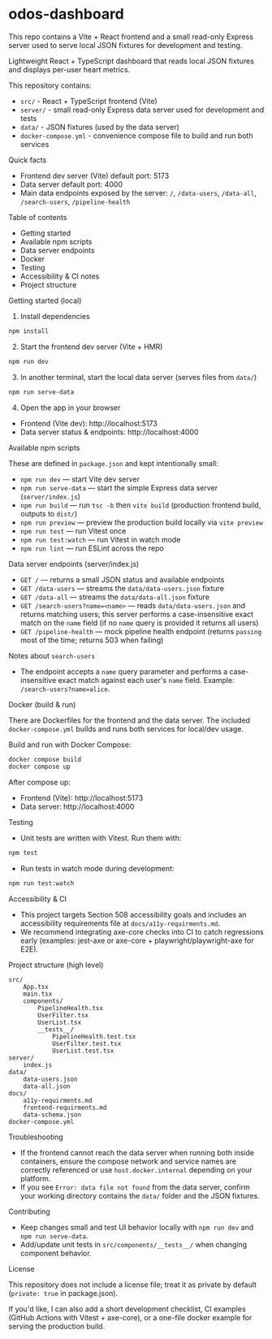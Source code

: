 # odos-dashboard


This repo contains a Vite + React frontend and a small read-only Express server used to serve local JSON fixtures for development and testing.

Lightweight React + TypeScript dashboard that reads local JSON fixtures and displays per-user heart metrics.

This repository contains:

- `src/` - React + TypeScript frontend (Vite)
- `server/` - small read-only Express data server used for development and tests
- `data/` - JSON fixtures (used by the data server)
- `docker-compose.yml` - convenience compose file to build and run both services

Quick facts

- Frontend dev server (Vite) default port: 5173
- Data server default port: 4000
- Main data endpoints exposed by the server: `/`, `/data-users`, `/data-all`, `/search-users`, `/pipeline-health`

Table of contents

- Getting started
- Available npm scripts
- Data server endpoints
- Docker
- Testing
- Accessibility & CI notes
- Project structure

Getting started (local)

1. Install dependencies

```bash
npm install
```

2. Start the frontend dev server (Vite + HMR)

```bash
npm run dev
```

3. In another terminal, start the local data server (serves files from `data/`)

```bash
npm run serve-data
```

4. Open the app in your browser

- Frontend (Vite dev): http://localhost:5173
- Data server status & endpoints: http://localhost:4000

Available npm scripts

These are defined in `package.json` and kept intentionally small:

- `npm run dev` — start Vite dev server
- `npm run serve-data` — start the simple Express data server (`server/index.js`)
- `npm run build` — run `tsc -b` then `vite build` (production frontend build, outputs to `dist/`)
- `npm run preview` — preview the production build locally via `vite preview`
- `npm run test` — run Vitest once
- `npm run test:watch` — run Vitest in watch mode
- `npm run lint` — run ESLint across the repo

Data server endpoints (server/index.js)

- `GET /` — returns a small JSON status and available endpoints
- `GET /data-users` — streams the `data/data-users.json` fixture
- `GET /data-all` — streams the `data/data-all.json` fixture
- `GET /search-users?name=<name>` — reads `data/data-users.json` and returns matching users; this server performs a case-insensitive exact match on the `name` field (if no `name` query is provided it returns all users)
- `GET /pipeline-health` — mock pipeline health endpoint (returns `passing` most of the time; returns 503 when failing)

Notes about `search-users`

- The endpoint accepts a `name` query parameter and performs a case-insensitive exact match against each user's `name` field. Example: `/search-users?name=alice`.

Docker (build & run)

There are Dockerfiles for the frontend and the data server. The included `docker-compose.yml` builds and runs both services for local/dev usage.

Build and run with Docker Compose:

```bash
docker compose build
docker compose up
```

After compose up:

- Frontend (Vite): http://localhost:5173
- Data server: http://localhost:4000

Testing

- Unit tests are written with Vitest. Run them with:

```bash
npm test
```

- Run tests in watch mode during development:

```bash
npm run test:watch
```

Accessibility & CI

- This project targets Section 508 accessibility goals and includes an accessibility requirements file at `docs/a11y-requirments.md`.
- We recommend integrating axe-core checks into CI to catch regressions early (examples: jest-axe or axe-core + playwright/playwright-axe for E2E).

Project structure (high level)

```
src/
	App.tsx
	main.tsx
	components/
		PipelineHealth.tsx
		UserFilter.tsx
		UserList.tsx
		__tests__/
			PipelineHealth.test.tsx
			UserFilter.test.tsx
			UserList.test.tsx
server/
	index.js
data/
	data-users.json
	data-all.json
docs/
	a11y-requirments.md
	frontend-requirments.md
	data-schema.json
docker-compose.yml
```

Troubleshooting

- If the frontend cannot reach the data server when running both inside containers, ensure the compose network and service names are correctly referenced or use `host.docker.internal` depending on your platform.
- If you see `Error: data file not found` from the data server, confirm your working directory contains the `data/` folder and the JSON fixtures.

Contributing

- Keep changes small and test UI behavior locally with `npm run dev` and `npm run serve-data`.
- Add/update unit tests in `src/components/__tests__/` when changing component behavior.

License

This repository does not include a license file; treat it as private by default (`private: true` in package.json).

If you'd like, I can also add a short development checklist, CI examples (GitHub Actions with Vitest + axe-core), or a one-file docker example for serving the production build.
